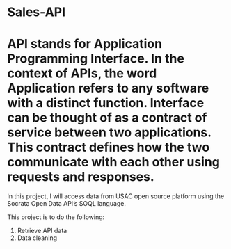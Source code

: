 # Sales-API

# API stands for Application Programming Interface. In the context of APIs, the word Application refers to any software with a distinct function. Interface can be thought of as a contract of service between two applications. This contract defines how the two communicate with each other using requests and responses.

In this project, I will access data from USAC open source platform using the Socrata Open Data API’s SOQL language.

This project is to do the following:
  1. Retrieve API data
  2. Data cleaning 
